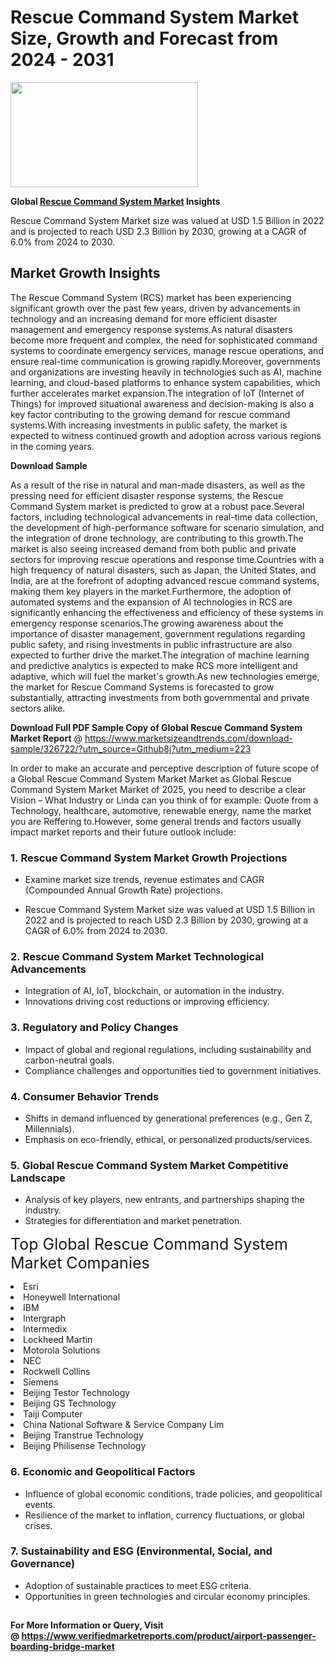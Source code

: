 <H1>Rescue Command System Market Size, Growth and Forecast from 2024 - 2031</H1><img class="aligncenter size-medium wp-image-584254" src="https://thirdeyenews.in/wp-content/uploads/2024/09/Global-Market-Research-300x168.jpeg" alt="" width="300" height="168" /><p><strong>Global&nbsp;<a href="https://www.marketsizeandtrends.com/download-sample/326722/?utm_source=Github8j?utm_medium=223">Rescue Command System Market</a> Insights</strong></p><p>Rescue Command System Market size was valued at USD 1.5 Billion in 2022 and is projected to reach USD 2.3 Billion by 2030, growing at a CAGR of 6.0% from 2024 to 2030.</p><p><h2>Market Growth Insights</h2> <p>The Rescue Command System (RCS) market has been experiencing significant growth over the past few years, driven by advancements in technology and an increasing demand for more efficient disaster management and emergency response systems.As natural disasters become more frequent and complex, the need for sophisticated command systems to coordinate emergency services, manage rescue operations, and ensure real-time communication is growing rapidly.Moreover, governments and organizations are investing heavily in technologies such as AI, machine learning, and cloud-based platforms to enhance system capabilities, which further accelerates market expansion.The integration of IoT (Internet of Things) for improved situational awareness and decision-making is also a key factor contributing to the growing demand for rescue command systems.With increasing investments in public safety, the market is expected to witness continued growth and adoption across various regions in the coming years.</p> <p><strong>Download Sample</strong></p> <p>As a result of the rise in natural and man-made disasters, as well as the pressing need for efficient disaster response systems, the Rescue Command System market is predicted to grow at a robust pace.Several factors, including technological advancements in real-time data collection, the development of high-performance software for scenario simulation, and the integration of drone technology, are contributing to this growth.The market is also seeing increased demand from both public and private sectors for improving rescue operations and response time.Countries with a high frequency of natural disasters, such as Japan, the United States, and India, are at the forefront of adopting advanced rescue command systems, making them key players in the market.Furthermore, the adoption of automated systems and the expansion of AI technologies in RCS are significantly enhancing the effectiveness and efficiency of these systems in emergency response scenarios.The growing awareness about the importance of disaster management, government regulations regarding public safety, and rising investments in public infrastructure are also expected to further drive the market.The integration of machine learning and predictive analytics is expected to make RCS more intelligent and adaptive, which will fuel the market's growth.As new technologies emerge, the market for Rescue Command Systems is forecasted to grow substantially, attracting investments from both governmental and private sectors alike.</p> <p><span class=""><strong>Download Full PDF Sample Copy of Global Rescue Command System Market Report</strong> @ <a href="https://www.marketsizeandtrends.com/download-sample/326722/?utm_source=Github8j?utm_medium=223" target="_blank">https://www.marketsizeandtrends.com/download-sample/326722/?utm_source=Github8j?utm_medium=223</a></span></p><p>In order to make an accurate and perceptive description of future scope of a Global&nbsp;Rescue Command System Market Market as Global&nbsp;Rescue Command System Market Market of 2025, you need to describe a clear Vision &ndash; What Industry or Linda can you think of for example: Quote from a Technology, healthcare, automotive, renewable energy, name the market you are Reffering to.However, some general trends and factors usually impact market reports and their future outlook include:</p><h3>1.&nbsp;<strong>Rescue Command System Market Growth Projections</strong></h3><ul><li>Examine market size trends, revenue estimates and CAGR (Compounded Annual Growth Rate) projections.</li><li><p>Rescue Command System Market size was valued at USD 1.5 Billion in 2022 and is projected to reach USD 2.3 Billion by 2030, growing at a CAGR of 6.0% from 2024 to 2030.</p></li></ul><h3>2.&nbsp;<strong>Rescue Command System Market Technological Advancements</strong></h3><ul><li>Integration of AI, IoT, blockchain, or automation in the industry.</li><li>Innovations driving cost reductions or improving efficiency.</li></ul><h3>3.&nbsp;<strong>Regulatory and Policy Changes</strong></h3><ul><li>Impact of global and regional regulations, including sustainability and carbon-neutral goals.</li><li>Compliance challenges and opportunities tied to government initiatives.</li></ul><h3>4.&nbsp;<strong>Consumer Behavior Trends</strong></h3><ul><li>Shifts in demand influenced by generational preferences (e.g., Gen Z, Millennials).</li><li>Emphasis on eco-friendly, ethical, or personalized products/services.</li></ul><h3>5.&nbsp;<strong>Global Rescue Command System Market Competitive Landscape</strong></h3><ul><li>Analysis of key players, new entrants, and partnerships shaping the industry.</li><li>Strategies for differentiation and market penetration.</li></ul><p data-pm-slice="1 1 []"><span style="color: inherit; font-family: inherit; font-size: 25px;">Top Global Rescue Command System Market Companies</span></p><div class="" data-test-id=""><p><li>Esri</li><li> Honeywell International</li><li> IBM</li><li> Intergraph</li><li> Intermedix</li><li> Lockheed Martin</li><li> Motorola Solutions</li><li> NEC</li><li> Rockwell Collins</li><li> Siemens</li><li> Beijing Testor Technology</li><li> Beijing GS Technology</li><li> Taiji Computer</li><li> China National Software & Service Company Lim</li><li> Beijing Transtrue Technology</li><li> Beijing Philisense Technology</li></p></div><h3>6.&nbsp;<strong>Economic and Geopolitical Factors</strong></h3><ul><li>Influence of global economic conditions, trade policies, and geopolitical events.</li><li>Resilience of the market to inflation, currency fluctuations, or global crises.</li></ul><h3>7.&nbsp;<strong>Sustainability and ESG (Environmental, Social, and Governance)</strong></h3><ul><li>Adoption of sustainable practices to meet ESG criteria.</li><li>Opportunities in green technologies and circular economy principles.</li></ul><h2><strong style="font-size: 14px;">For More Information or Query, Visit @&nbsp;</strong><a style="background-color: #ffffff; font-size: 14px;" href="https://www.marketsizeandtrends.com/report/rescue-command-system-market/" target="_blank">https://www.verifiedmarketreports.com/product/airport-passenger-boarding-bridge-market</a></h2>